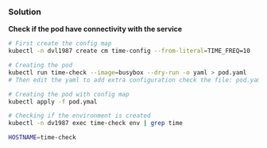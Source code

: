### Solution

**Check if the pod have connectivity with the service**

```bash
# First create the config map
kubectl -n dvl1987 create cm time-config --from-literal=TIME_FREQ=10

# Creating the pod
kubectl run time-check --image=busybox --dry-run -o yaml > pod.yaml
# Then edit the yaml to add extra configuration check the file: pod.yaml
```

```bash
# Creating the pod with config map
kubectl apply -f pod.ymal

# Checking if the environment is created
kubectl -n dv1987 exec time-check env | grep time

HOSTNAME=time-check

```